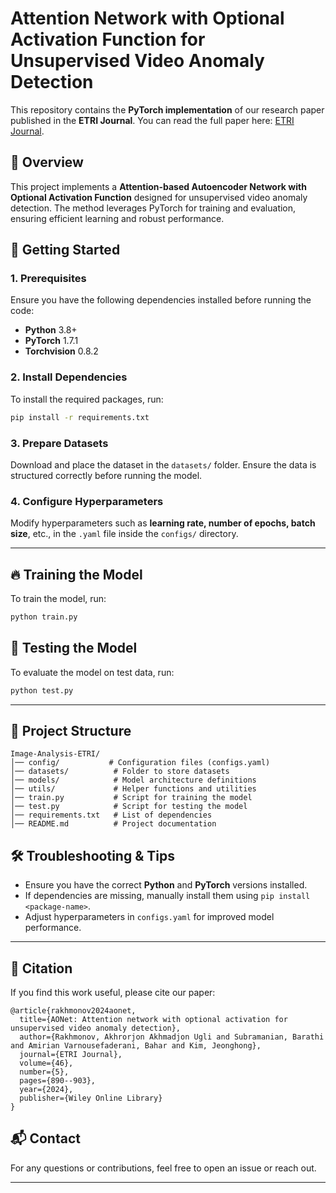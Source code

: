 # **Attention Network with Optional Activation Function for Unsupervised Video Anomaly Detection**  

This repository contains the **PyTorch implementation** of our research paper published in the **ETRI Journal**. You can read the full paper here: [ETRI Journal](https://onlinelibrary.wiley.com/doi/10.4218/etrij.2024-0115).  

## **📌 Overview**  
This project implements a **Attention-based Autoencoder Network with Optional Activation Function** designed for unsupervised video anomaly detection. The method leverages PyTorch for training and evaluation, ensuring efficient learning and robust performance.  

## **🚀 Getting Started**  

### **1. Prerequisites**  
Ensure you have the following dependencies installed before running the code:  

- **Python** 3.8+  
- **PyTorch** 1.7.1  
- **Torchvision** 0.8.2  

### **2. Install Dependencies**  
To install the required packages, run:  

```sh
pip install -r requirements.txt
```  

### **3. Prepare Datasets**  
Download and place the dataset in the `datasets/` folder. Ensure the data is structured correctly before running the model.  

### **4. Configure Hyperparameters**  
Modify hyperparameters such as **learning rate, number of epochs, batch size**, etc., in the `.yaml` file inside the `configs/` directory.  

---

## **🔥 Training the Model**  
To train the model, run:  

```sh
python train.py
```  

## **🎯 Testing the Model**  
To evaluate the model on test data, run:  

```sh
python test.py
```  

---

## **📂 Project Structure**  
```
Image-Analysis-ETRI/
│── config/           # Configuration files (configs.yaml)
│── datasets/          # Folder to store datasets
│── models/            # Model architecture definitions
│── utils/             # Helper functions and utilities
│── train.py           # Script for training the model
│── test.py            # Script for testing the model
│── requirements.txt   # List of dependencies
│── README.md          # Project documentation
```  

## **🛠 Troubleshooting & Tips**  
- Ensure you have the correct **Python** and **PyTorch** versions installed.  
- If dependencies are missing, manually install them using `pip install <package-name>`.  
- Adjust hyperparameters in `configs.yaml` for improved model performance.  

---

## **📜 Citation**  
If you find this work useful, please cite our paper:  

```
@article{rakhmonov2024aonet,
  title={AONet: Attention network with optional activation for unsupervised video anomaly detection},
  author={Rakhmonov, Akhrorjon Akhmadjon Ugli and Subramanian, Barathi and Amirian Varnousefaderani, Bahar and Kim, Jeonghong},
  journal={ETRI Journal},
  volume={46},
  number={5},
  pages={890--903},
  year={2024},
  publisher={Wiley Online Library}
}
```

## **📬 Contact**  
For any questions or contributions, feel free to open an issue or reach out.  

---
